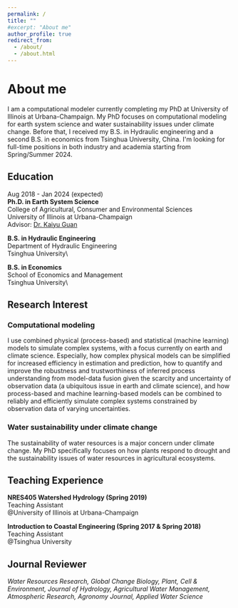 ```yaml
---
permalink: /
title: ""
#excerpt: "About me"
author_profile: true
redirect_from:
  - /about/
  - /about.html
---
```


About me
=====
I am a computational modeler currently completing my PhD at University of Illinois at Urbana-Champaign. My PhD focuses on
computational modeling for earth system science and water sustainability issues under climate change. Before that, I received my B.S. in
Hydraulic engineering and a second B.S. in economics from Tsinghua University, China. I'm looking for full-time positions in both industry
and academia starting from Spring/Summer 2024.

## Education

Aug 2018 - Jan 2024 (expected)\
**Ph.D. in Earth System Science**\
College of Agricultural, Consumer and Environmental Sciences\
University of Illinois at Urbana-Champaign\
Advisor: [Dr. Kaiyu Guan](http://faculty.nres.illinois.edu/~kaiyuguan/)

**B.S. in Hydraulic Engineering**\
Department of Hydraulic Engineering\
Tsinghua University\

**B.S. in Economics**\
School of Economics and Management\
Tsinghua University\

## Research Interest

### Computational modeling

I use combined physical (process-based) and statistical (machine learning) models to simulate complex systems, with
a focus currently on earth and climate science. Especially, how complex physical models can be simplified for increased efficiency in
estimation and prediction, how to quantify and improve the robustness and trustworthiness of inferred process understanding from model-data
fusion given the scarcity and uncertainty of observation data (a ubiquitous issue in earth and climate science), and how process-based and
machine learning-based models can be combined to reliably and efficiently simulate complex systems constrained by observation data of
varying uncertainties.

### Water sustainability under climate change

The sustainability of water resources is a major concern under climate change. My PhD specifically focuses on how plants respond to drought
and the sustainability issues of water resources in agricultural ecosystems.

## Teaching Experience

**NRES405 Watershed Hydrology (Spring 2019)**  
Teaching Assistant\
@University of Illinois at Urbana-Champaign

**Introduction to Coastal Engineering (Spring 2017 & Spring 2018)**  
Teaching Assistant\
@Tsinghua University

## Journal Reviewer

_Water Resources Research, Global Change Biology, Plant, Cell & Environment, Journal of Hydrology, Agricultural Water Management,
Atmospheric
Research, Agronomy Journal, Applied Water Science_
